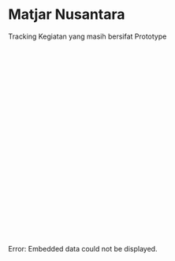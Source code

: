 # Matjar Nusantara
Tracking Kegiatan yang masih bersifat Prototype

<object data="https://www.appsheet.com/start/92d59e03-26cf-463d-a50a-e31562502eb9" width="600" height="400">
    <embed src="https://www.appsheet.com/start/92d59e03-26cf-463d-a50a-e31562502eb9" width="600" height="400"> </embed>
    Error: Embedded data could not be displayed.
</object>
